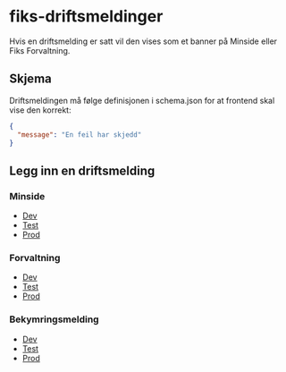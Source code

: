 # fiks-driftsmeldinger
Hvis en driftsmelding er satt vil den vises som et banner på Minside eller Fiks Forvaltning.

## Skjema
Driftsmeldingen må følge definisjonen i schema.json for at frontend skal vise den korrekt:

```json
{
  "message": "En feil har skjedd"
}
```

## Legg inn en driftsmelding

### Minside
* [Dev](https://github.com/ks-no/fiks-driftsmeldinger/edit/master/minside-fiks-dev.json)
* [Test](https://github.com/ks-no/fiks-driftsmeldinger/edit/master/minside-fiks-test.json)
* [Prod](https://github.com/ks-no/fiks-driftsmeldinger/edit/master/minside-fiks-prod.json)

### Forvaltning
* [Dev](https://github.com/ks-no/fiks-driftsmeldinger/edit/master/forvaltning-fiks-dev.json)
* [Test](https://github.com/ks-no/fiks-driftsmeldinger/edit/master/forvaltning-fiks-test.json)
* [Prod](https://github.com/ks-no/fiks-driftsmeldinger/edit/master/forvaltning-fiks-prod.json)

### Bekymringsmelding
* [Dev](https://github.com/ks-no/fiks-driftsmeldinger/edit/master/bekymringsmelding-fiks-dev.json)
* [Test](https://github.com/ks-no/fiks-driftsmeldinger/edit/master/bekymringsmelding-fiks-test.json)
* [Prod](https://github.com/ks-no/fiks-driftsmeldinger/edit/master/bekymringsmelding-fiks-prod.json)
